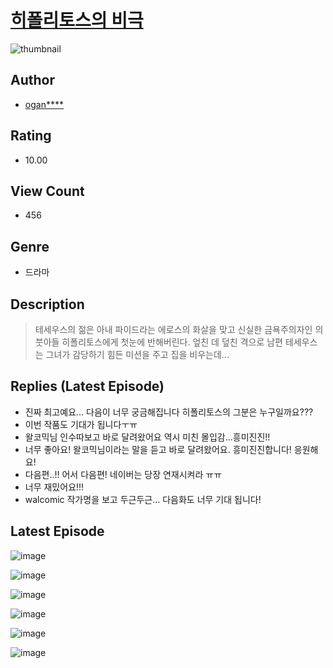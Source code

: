 # [히폴리토스의 비극](https://comic.naver.com/challenge/list?titleId=810066)
![thumbnail](https://image-comic.pstatic.net/user_contents_data/challenge_comic/2023/05/23/175454/upload_7075548864042971702_480x623.jpeg)

## Author
- [ogan****](https://comic.naver.com/artistTitle?id=175454)

## Rating
- 10.00

## View Count
- 456

## Genre
- 드라마

## Description
> 테세우스의 젊은 아내 파이드라는 에로스의 화살을 맞고 신실한 금욕주의자인 의붓아들 히폴리토스에게 첫눈에 반해버린다. 엎친 데 덮친 격으로 남편 테세우스는 그녀가 감당하기 힘든 미션을 주고 집을 비우는데...

## Replies (Latest Episode)
- 진짜 최고예요... 다음이 너무 궁금해집니다 히폴리토스의 그분은 누구일까요???
- 이번 작품도 기대가 됩니다ㅜㅠ
- 왈코믹님 인수따보고 바로 달려왔어요 역시 미친 몰입감...흥미진진!!
- 너무 좋아요! 왈코믹님이라는 말을 듣고 바로 달려왔어요. 흥미진진합니다! 응원해요!
- 다음편..!! 어서 다음편! 네이버는 당장 연재시켜라 ㅠㅠ
- 너무 재밌어요!!!
- walcomic 작가명을 보고 두근두근... 다음화도 너무 기대 됩니다!

## Latest Episode
![image](https://image-comic.pstatic.net/user_contents_data/challenge_comic/2023/05/23/175454/upload_3774634628848312673.jpeg)

![image](https://image-comic.pstatic.net/user_contents_data/challenge_comic/2023/05/24/175454/upload_3760567490836587878.jpeg)

![image](https://image-comic.pstatic.net/user_contents_data/challenge_comic/2023/05/23/175454/upload_7305175291892478310.jpeg)

![image](https://image-comic.pstatic.net/user_contents_data/challenge_comic/2023/05/23/175454/upload_7149295294972257073.jpeg)

![image](https://image-comic.pstatic.net/user_contents_data/challenge_comic/2023/05/23/175454/upload_3558514649951594034.jpeg)

![image](https://image-comic.pstatic.net/user_contents_data/challenge_comic/2023/05/23/175454/upload_7076954254534390328.jpeg)
